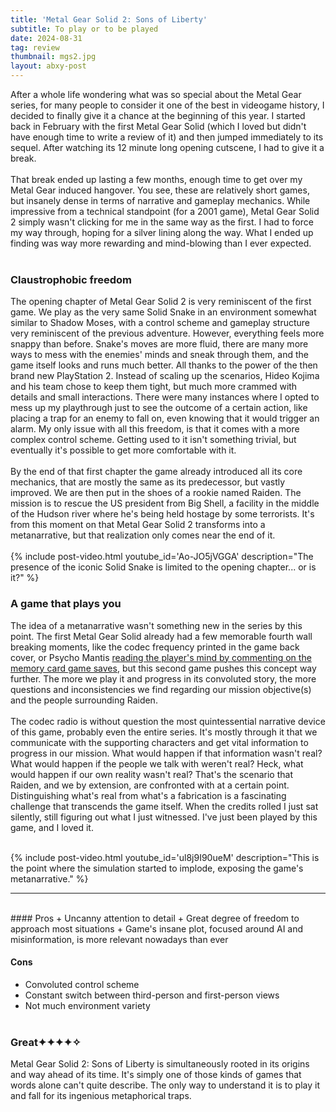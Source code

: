 ```yaml
---
title: 'Metal Gear Solid 2: Sons of Liberty'
subtitle: To play or to be played
date: 2024-08-31
tag: review
thumbnail: mgs2.jpg
layout: abxy-post
---
```

After a whole life wondering what was so special about the Metal Gear series, for many people to consider it one of the best in videogame history, I decided to finally give it a chance at the beginning of this year. I started back in February with the first Metal Gear Solid (which I loved but didn't have enough time to write a review of it) and then jumped immediately to its sequel. After watching its 12 minute long opening cutscene, I had to give it a break.
<br><br>
That break ended up lasting a few months, enough time to get over my Metal Gear induced hangover. You see, these are relatively short games, but insanely dense in terms of narrative and gameplay mechanics. While impressive from a technical standpoint (for a 2001 game), Metal Gear Solid 2 simply wasn't clicking for me in the same way as the first. I had to force my way through, hoping for a silver lining along the way. What I ended up finding was way more rewarding and mind-blowing than I ever expected.
<br><br>
### Claustrophobic freedom

The opening chapter of Metal Gear Solid 2 is very reminiscent of the first game. We play as the very same Solid Snake in an environment somewhat similar to Shadow Moses, with a control scheme and gameplay structure very reminiscent of the previous adventure. However, everything feels more snappy than before. Snake's moves are more fluid, there are many more ways to mess with the enemies' minds and sneak through them, and the game itself looks and runs much better. All thanks to the power of the then brand new PlayStation 2. Instead of scaling up the scenarios, Hideo Kojima and his team chose to keep them tight, but much more crammed with details and small interactions. There were many instances where I opted to mess up my playthrough just to see the outcome of a certain action, like placing a trap for an enemy to fall on, even knowing that it would trigger an alarm. My only issue with all this freedom, is that it comes with a more complex control scheme. Getting used to it isn't something trivial, but eventually it's possible to get more comfortable with it.
<br><br>
By the end of that first chapter the game already introduced all its core mechanics, that are mostly the same as its predecessor, but vastly improved. We are then put in the shoes of a rookie named Raiden. The mission is to rescue the US president from Big Shell, a facility in the middle of the Hudson river where he's being held hostage by some terrorists. It's from this moment on that Metal Gear Solid 2 transforms into a metanarrative, but that realization only comes near the end of it.
<br><br>
{% include post-video.html youtube_id='Ao-JO5jVGGA' description="The presence of the iconic Solid Snake is limited to the opening chapter... or is it?" %}
<br>

### A game that plays you

The idea of a metanarrative wasn't something new in the series by this point. The first Metal Gear Solid already had a few memorable fourth wall breaking moments, like the codec frequency printed in the game back cover, or Psycho Mantis [reading the player's mind by commenting on the memory card game saves](https://www.youtube.com/watch?v=t0oHnGM_iQw&t=88), but this second game pushes this concept way further. The more we play it and progress in its convoluted story, the more questions and inconsistencies we find regarding our mission objective(s) and the people surrounding Raiden.
<br><br>
The codec radio is without question the most quintessential narrative device of this game, probably even the entire series. It's mostly through it that we communicate with the supporting characters and get vital information to progress in our mission. What would happen if that information wasn't real? What would happen if the people we talk with weren't real? Heck, what would happen if our own reality wasn't real? That's the scenario that Raiden, and we by extension, are confronted with at a certain point. Distinguishing what's real from what's a fabrication is a fascinating challenge that transcends the game itself. When the credits rolled I just sat silently, still figuring out what I just witnessed. I've just been played by this game, and I loved it.
<br><br>

{% include post-video.html youtube_id='ul8j9I90ueM' description="This is the point where the simulation started to implode, exposing the game's metanarrative." %}
<br>

***
<br>
#### Pros
+ Uncanny attention to detail
+ Great degree of freedom to approach most situations
+ Game's insane plot, focused around AI and misinformation, is more relevant nowadays than ever

#### Cons
+ Convoluted control scheme
+ Constant switch between third-person and first-person views
+ Not much environment variety
<br><br>

### Great<span class="u-ft-sans">✦✦✦✦✧</span>

Metal Gear Solid 2: Sons of Liberty is simultaneously rooted in its origins and way ahead of its time. It's simply one of those kinds of games that words alone can't quite describe. The only way to understand it is to play it and fall for its ingenious metaphorical traps.
<br><br>
